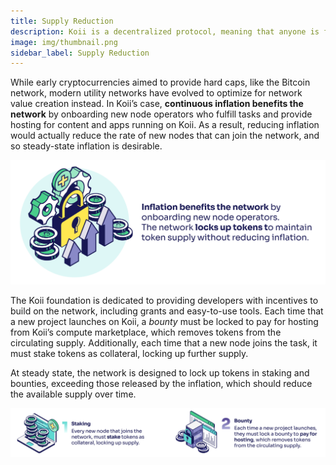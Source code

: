 ```yaml
---
title: Supply Reduction
description: Koii is a decentralized protocol, meaning that anyone is free to fork the code and build their own version for a specific purpose.
image: img/thumbnail.png
sidebar_label: Supply Reduction
---
```


While early cryptocurrencies aimed to provide hard caps, like the Bitcoin network, modern utility networks have evolved to optimize for network value creation instead. In Koii’s case, **continuous inflation benefits the network** by onboarding new node operators who fulfill tasks and provide hosting for content and apps running on Koii. As a result, reducing inflation would actually reduce the rate of new nodes that can join the network, and so steady-state inflation is desirable.&#x20;

![banner](img/Supply%20Reduction%402x.svg)

The Koii foundation is dedicated to providing developers with incentives to build on the network, including grants and easy-to-use tools. Each time that a new project launches on Koii, a _bounty_ must be locked to pay for hosting from Koii’s compute marketplace, which removes tokens from the circulating supply. Additionally, each time that a new node joins the task, it must stake tokens as collateral, locking up further supply.&#x20;

At steady state, the network is designed to lock up tokens in staking and bounties, exceeding those released by the inflation, which should reduce the available supply over time.

![Supply Reduction](./img/Supply%20Reduction%202%402x.svg)
